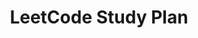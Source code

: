 ---
layout: default
title: LeetCode Study Plan
nav_order: 62
has_children: true
permalink: /docs/leetCodeStudyPlan
---